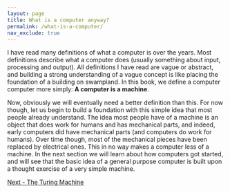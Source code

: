 ```yaml
---
layout: page
title: What is a computer anyway?
permalink: /what-is-a-computer/
nav_exclude: true
---
```


I have read many definitions of what a computer is over the years. Most definitions describe
what a computer does (usually something about input, processing and output). All definitions I
have read are vague or abstract, and building a strong understanding of a vague concept is like
placing the foundation of a building on swampland. In this book, we define a computer computer more
simply: **A computer is a machine**.

Now, obviously we will eventually need a better definition than this. For now though, let us
begin to build a foundation with this simple idea that most people already understand. The idea
most people have of a machine is an object that does work for humans and has mechanical parts,
and indeed, early computers did have mechanical parts (and computers do work for humans). Over
time though, most of the mechanical pieces have been replaced by electrical ones. This in no way
makes a computer less of a machine. In the next section we will learn about how computers got started, 
and will see that the basic idea of a general purpose computer is built upon
a thought exercise of a very simple machine.

[Next - The Turing Machine](/turing-machine)
